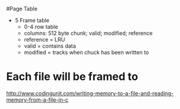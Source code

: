 #Page Table
* 5 Frame table
    * 0-4 row table
    * columns: 512 byte chunk; valid; modified; reference
    * reference  = LRU
    * valid = contains data
    * modified = tracks when chuck has been written to
# Each file will be framed to



http://www.codingunit.com/writing-memory-to-a-file-and-reading-memory-from-a-file-in-c
